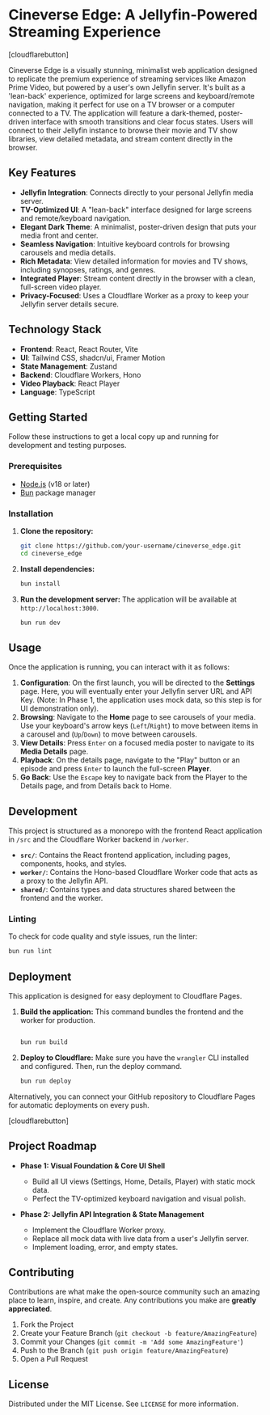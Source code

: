 # Cineverse Edge: A Jellyfin-Powered Streaming Experience

[cloudflarebutton]

Cineverse Edge is a visually stunning, minimalist web application designed to replicate the premium experience of streaming services like Amazon Prime Video, but powered by a user's own Jellyfin server. It's built as a 'lean-back' experience, optimized for large screens and keyboard/remote navigation, making it perfect for use on a TV browser or a computer connected to a TV. The application will feature a dark-themed, poster-driven interface with smooth transitions and clear focus states. Users will connect to their Jellyfin instance to browse their movie and TV show libraries, view detailed metadata, and stream content directly in the browser.

## Key Features

-   **Jellyfin Integration**: Connects directly to your personal Jellyfin media server.
-   **TV-Optimized UI**: A "lean-back" interface designed for large screens and remote/keyboard navigation.
-   **Elegant Dark Theme**: A minimalist, poster-driven design that puts your media front and center.
-   **Seamless Navigation**: Intuitive keyboard controls for browsing carousels and media details.
-   **Rich Metadata**: View detailed information for movies and TV shows, including synopses, ratings, and genres.
-   **Integrated Player**: Stream content directly in the browser with a clean, full-screen video player.
-   **Privacy-Focused**: Uses a Cloudflare Worker as a proxy to keep your Jellyfin server details secure.

## Technology Stack

-   **Frontend**: React, React Router, Vite
-   **UI**: Tailwind CSS, shadcn/ui, Framer Motion
-   **State Management**: Zustand
-   **Backend**: Cloudflare Workers, Hono
-   **Video Playback**: React Player
-   **Language**: TypeScript

## Getting Started

Follow these instructions to get a local copy up and running for development and testing purposes.

### Prerequisites

-   [Node.js](https://nodejs.org/) (v18 or later)
-   [Bun](https://bun.sh/) package manager

### Installation

1.  **Clone the repository:**
    ```sh
    git clone https://github.com/your-username/cineverse_edge.git
    cd cineverse_edge
    ```

2.  **Install dependencies:**
    ```sh
    bun install
    ```

3.  **Run the development server:**
    The application will be available at `http://localhost:3000`.
    ```sh
    bun run dev
    ```

## Usage

Once the application is running, you can interact with it as follows:

1.  **Configuration**: On the first launch, you will be directed to the **Settings** page. Here, you will eventually enter your Jellyfin server URL and API Key. (Note: In Phase 1, the application uses mock data, so this step is for UI demonstration only).
2.  **Browsing**: Navigate to the **Home** page to see carousels of your media. Use your keyboard's arrow keys (`Left`/`Right`) to move between items in a carousel and (`Up`/`Down`) to move between carousels.
3.  **View Details**: Press `Enter` on a focused media poster to navigate to its **Media Details** page.
4.  **Playback**: On the details page, navigate to the "Play" button or an episode and press `Enter` to launch the full-screen **Player**.
5.  **Go Back**: Use the `Escape` key to navigate back from the Player to the Details page, and from Details back to Home.

## Development

This project is structured as a monorepo with the frontend React application in `/src` and the Cloudflare Worker backend in `/worker`.

-   **`src/`**: Contains the React frontend application, including pages, components, hooks, and styles.
-   **`worker/`**: Contains the Hono-based Cloudflare Worker code that acts as a proxy to the Jellyfin API.
-   **`shared/`**: Contains types and data structures shared between the frontend and the worker.

### Linting

To check for code quality and style issues, run the linter:
```sh
bun run lint
```

## Deployment

This application is designed for easy deployment to Cloudflare Pages.

1.  **Build the application:**
    This command bundles the frontend and the worker for production.
    ```sh

    bun run build
    ```

2.  **Deploy to Cloudflare:**
    Make sure you have the `wrangler` CLI installed and configured. Then, run the deploy command.
    ```sh
    bun run deploy
    ```

Alternatively, you can connect your GitHub repository to Cloudflare Pages for automatic deployments on every push.

[cloudflarebutton]

## Project Roadmap

-   **Phase 1: Visual Foundation & Core UI Shell**
    -   Build all UI views (Settings, Home, Details, Player) with static mock data.
    -   Perfect the TV-optimized keyboard navigation and visual polish.

-   **Phase 2: Jellyfin API Integration & State Management**
    -   Implement the Cloudflare Worker proxy.
    -   Replace all mock data with live data from a user's Jellyfin server.
    -   Implement loading, error, and empty states.

## Contributing

Contributions are what make the open-source community such an amazing place to learn, inspire, and create. Any contributions you make are **greatly appreciated**.

1.  Fork the Project
2.  Create your Feature Branch (`git checkout -b feature/AmazingFeature`)
3.  Commit your Changes (`git commit -m 'Add some AmazingFeature'`)
4.  Push to the Branch (`git push origin feature/AmazingFeature`)
5.  Open a Pull Request

## License

Distributed under the MIT License. See `LICENSE` for more information.